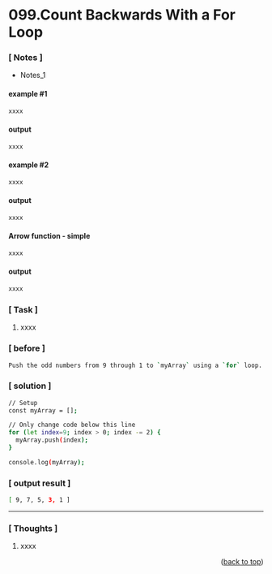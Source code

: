 <a name="topage"></a>

# 099.Count Backwards With a For Loop

### [ Notes ]
  * Notes_1

#### example #1

```sh
xxxx
```

#### output
```sh
xxxx
```

#### example #2

```sh
xxxx
```

#### output
```sh
xxxx
```

#### Arrow function - simple

```sh
xxxx
```

#### output
```sh
xxxx
```

### [ Task ]
  1. xxxx


### [ before ]

```sh
Push the odd numbers from 9 through 1 to `myArray` using a `for` loop.
```

### [ solution ]

```sh
// Setup
const myArray = [];

// Only change code below this line
for (let index=9; index > 0; index -= 2) {
  myArray.push(index);
}

console.log(myArray);
```

### [ output result ]

```sh
[ 9, 7, 5, 3, 1 ]
```

-----

### [ Thoughts ]

  1. xxxx
  

<p align="right">(<a href="#topage">back to top</a>)</p>
<br/>
<br/>

